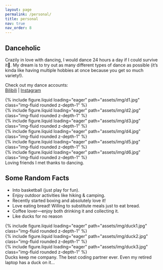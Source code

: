 ```yaml
---
layout: page
permalink: /personal/
title: personal
nav: true
nav_order: 8
---
```


## Danceholic

Crazily in love with dancing, I would dance 24 hours a day if I could survive it🥵. My dream is to try out as many different types of dance as possible (it’s kinda like having multiple hobbies at once because you get so much variety!).

Check out my dance accounts:  
[Bilibili](https://space.bilibili.com/606495876?spm_id_from=333.1007.0.0) | [Instagram](https://www.instagram.com/cassie.my.vibes/)

<div class="row mt-3">
    <div class="col-sm mt-3 mt-md-0">
        {% include figure.liquid loading="eager" path="assets/img/d1.jpg" class="img-fluid rounded z-depth-1" %}
    </div>
    <div class="col-sm mt-3 mt-md-0">
        {% include figure.liquid loading="eager" path="assets/img/d2.jpg" class="img-fluid rounded z-depth-1" %}
    </div>
    <div class="col-sm mt-3 mt-md-0">
        {% include figure.liquid loading="eager" path="assets/img/d3.jpg" class="img-fluid rounded z-depth-1" %}
    </div>
    <div class="col-sm mt-3 mt-md-0">
        {% include figure.liquid loading="eager" path="assets/img/d4.jpg" class="img-fluid rounded z-depth-1" %}
    </div>
</div>
<div class="row mt-3">
    <div class="col-sm mt-3 mt-md-0">
        {% include figure.liquid loading="eager" path="assets/img/d5.jpg" class="img-fluid rounded z-depth-1" %}
    </div>
    <div class="col-sm mt-3 mt-md-0">
        {% include figure.liquid loading="eager" path="assets/img/d6.jpg" class="img-fluid rounded z-depth-1" %}
    </div>

</div>
<div class="caption">
    Loving friends I met thanks to dancing.
</div>

## Some Random Facts

- Into basketball (just play for fun).
- Enjoy outdoor activities like hiking & camping.
- Recently started boxing and absolutely love it!  
- Love eating bread! Willing to substitute meals just to eat bread.  
- Coffee lover—enjoy both drinking it and collecting it.  
- Like ducks for no reason  

<div class="row mt-3">
    <div class="col-sm mt-3 mt-md-0">
        {% include figure.liquid loading="eager" path="assets/img/duck1.jpg" class="img-fluid rounded z-depth-1" %}
    </div>
    <div class="col-sm mt-3 mt-md-0">
        {% include figure.liquid loading="eager" path="assets/img/duck2.jpg" class="img-fluid rounded z-depth-1" %}
    </div>
    <div class="col-sm mt-3 mt-md-0">
        {% include figure.liquid loading="eager" path="assets/img/duck3.jpg" class="img-fluid rounded z-depth-1" %}
    </div>
</div>
<div class="caption">
    Ducks keep me company. The best coding partner ever. Even my retired laptop has a duck on it...
</div>